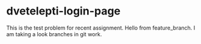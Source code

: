 # dvetelepti-login-page
This is the test problem for recent assignment.
Hello from feature_branch. I am taking a look branches in git work.
